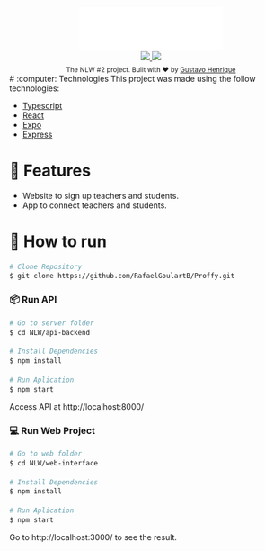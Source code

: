 <div align="center">
    <img src="./.github/logo.svg" alt="Proffy" width="256">
</div>
<div align="center">
    <a href="https://www.linkedin.com/in/henriquegus/">
        <img src="https://img.shields.io/badge/-Gustavo_Henrique-8257E5?style=flat&logo=Linkedin&logoColor=white">
    </a>
        <img src="https://img.shields.io/github/repo-size/hx-gh/Proffy-NLW-RocketSeat">
</div>
<div align="center">
  <sub>The NLW #2 project. Built with ❤︎ by
    <a href="https://github.com/hx-gh">Gustavo Henrique</a>
  </sub>
</div>
# :computer: Technologies
This project was made using the follow technologies:

* [Typescript](https://www.typescriptlang.org/)      
* [React](https://reactjs.org/)      
* [Expo](https://expo.io/)       
* [Express](https://expressjs.com/)      

# :rocket: Features

* Website to sign up teachers and students.
* App to connect teachers and students.

# :construction_worker: How to run
```bash
# Clone Repository
$ git clone https://github.com/RafaelGoulartB/Proffy.git
```
### 📦 Run API

```bash
# Go to server folder
$ cd NLW/api-backend

# Install Dependencies
$ npm install

# Run Aplication
$ npm start
```
Access API at http://localhost:8000/

### 💻 Run Web Project

```bash
# Go to web folder
$ cd NLW/web-interface

# Install Dependencies
$ npm install

# Run Aplication
$ npm start
```
Go to http://localhost:3000/ to see the result.